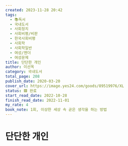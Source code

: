 ```yaml
---
created: 2023-11-28 20:42
tags:
  - 📚독서
  - 국내도서
  - 사회정치
  - 사회비평/비판
  - 한국사회비평
  - 사회학
  - 사회학일반
  - 여성/젠더
  - 여성문제
title: 단단한 개인
author: 이선옥
category: 국내도서
total_page: 208
publish_date: 2020-03-20
cover_url: https://image.yes24.com/goods/89519976/XL
status: 🟩 완료
start_read_date: 2022-10-28
finish_read_date: 2022-11-01
my_rate: 4
book_note: 1회, 이상한 세상 속 곧은 생각을 하는 방법
---
```


# 단단한 개인

